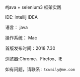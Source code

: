 #java + selenium3 框架实践

IDE: Intellij IDEA 

语言： java

操作系统： Mac

首版发布时间：2018 7.30

浏览器:Chrome、Firefox、IE

如有问题，请联系 : `tcwaily@me.com`